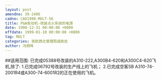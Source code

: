 ```yaml
---
layout: post
amendno: 39-2406
cadno: CAD1998-MULT-56
title: P&W发动机-改装点火系统的电源
date: 1998-12-31 00:00:00 +0800
effdate: 1999-01-10 00:00:00 +0800
tag: MULT
categories: 民航西北管理局适航处
author: 冯炯晖
---
```


##适用范围:
已完成05388号改装的A310-222,A300B4-620和A300C4-620飞机,除了:
1.已完成06792号改装的生产线上的飞机；
2.已完成空客SB A310-74-2001R4或A300-74-6001R2的正在使用的飞机。

